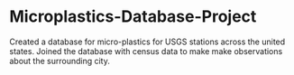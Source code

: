 # Microplastics-Database-Project
Created a database for micro-plastics for USGS stations across the united states. Joined the database with census data to make make observations about the surrounding city.
